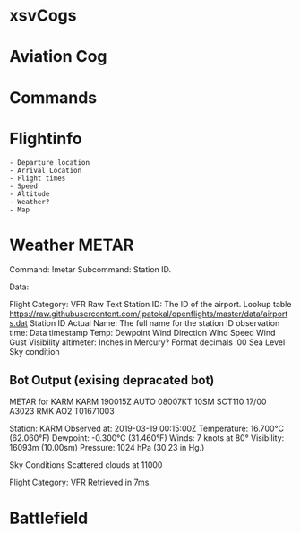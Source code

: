 # xsvCogs




# Aviation Cog


# Commands
# Flightinfo
    - Departure location
    - Arrival Location
    - Flight times
    - Speed
    - Altitude
    - Weather?
    - Map
    
    
    
    
# Weather METAR

Command: !metar
Subcommand: Station ID.


Data:

Flight Category: VFR
Raw Text
Station ID:  The ID of the airport.  Lookup table https://raw.githubusercontent.com/jpatokal/openflights/master/data/airports.dat
Station ID Actual Name: The full name for the station ID
observation time: Data timestamp
Temp:
Dewpoint
Wind Direction
Wind Speed
Wind Gust
Visibility
altimeter:  Inches in Mercury?  Format decimals .00 
Sea Level
Sky condition





## Bot Output (exising depracated bot)
METAR for KARM
KARM 190015Z AUTO 08007KT 10SM SCT110 17/00 A3023 RMK AO2 T01671003

Station: KARM
Observed at: 2019-03-19 00:15:00Z
Temperature: 16.700°C (62.060°F)
Dewpoint: -0.300°C (31.460°F)
Winds: 7 knots at 80°
Visibility: 16093m (10.00sm)
Pressure: 1024 hPa (30.23 in Hg.)

Sky Conditions
Scattered clouds at 11000

Flight Category: VFR
Retrieved in 7ms.




# Battlefield

